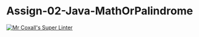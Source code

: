 # Assign-02-Java-MathOrPalindrome
[![Mr Coxall's Super Linter](https://github.com/ICS4U-Programming-NoahS/Assign-02-Java-MathOrPalindrome/workflows/Mr%20Coxall's%20Super%20Linter/badge.svg)](https://github.com/ICS4U-Programming-NoahS/Assign-02-Java-MathOrPalindrome/actions/)
